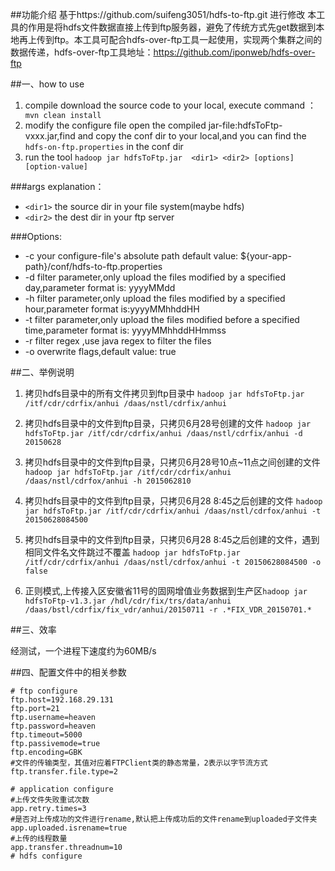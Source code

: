 ##功能介绍
基于https://github.com/suifeng3051/hdfs-to-ftp.git 进行修改
本工具的作用是将hdfs文件数据直接上传到ftp服务器，避免了传统方式先get数据到本地再上传到ftp。本工具可配合hdfs-over-ftp工具一起使用，实现两个集群之间的数据传递，hdfs-over-ftp工具地址：https://github.com/iponweb/hdfs-over-ftp

##一、how to use

1. compile
    download the source code to your local, execute command ：`` mvn clean install``
2. modify the configure file
	open the compiled jar-file:hdfsToFtp-vxxx.jar,find and copy the conf dir to your local,and you can find the ``hdfs-on-ftp.properties`` in the conf dir
3. run the tool
	``hadoop jar hdfsToFtp.jar  <dir1> <dir2> [options] [option-value]``

###args explanation：

- ``<dir1>`` the source dir in your  file system(maybe hdfs)
- ``<dir2>`` the dest dir in your ftp server

###Options:

- -c 	your configure-file's absolute path		default value:	${your-app-path}/conf/hdfs-to-ftp.properties
- -d	filter parameter,only upload the files modified by a specified day,parameter format is: yyyyMMdd
- -h	filter parameter,only upload the files modified by a specified hour,parameter format is:yyyyMMhhddHH
- -t	filter parameter,only upload the files modified before a specified time,parameter format is: yyyyMMhhddHHmmss
- -r	filter regex ,use java regex to filter the files
- -o	overwrite flags,default	value:	true

##二、举例说明

1. 拷贝hdfs目录中的所有文件拷贝到ftp目录中 ``hadoop jar hdfsToFtp.jar /itf/cdr/cdrfix/anhui /daas/nstl/cdrfix/anhui``

2. 拷贝hdfs目录中的文件到ftp目录，只拷贝6月28号创建的文件 ``hadoop jar hdfsToFtp.jar /itf/cdr/cdrfix/anhui /daas/nstl/cdrfix/anhui -d 20150628``

3. 拷贝hdfs目录中的文件到ftp目录，只拷贝6月28号10点~11点之间创建的文件 ``hadoop jar hdfsToFtp.jar /itf/cdr/cdrfix/anhui /daas/nstl/cdrfox/anhui -h 2015062810``

4. 拷贝hdfs目录中的文件到ftp目录，只拷贝6月28 8:45之后创建的文件 ``hadoop jar hdfsToFtp.jar /itf/cdr/cdrfix/anhui /daas/nstl/cdrfox/anhui -t 20150628084500``

5. 拷贝hdfs目录中的文件到ftp目录，只拷贝6月28 8:45之后创建的文件，遇到相同文件名文件跳过不覆盖 ``hadoop jar hdfsToFtp.jar /itf/cdr/cdrfix/anhui /daas/nstl/cdrfox/anhui -t 20150628084500 -o false``

6. 正则模式,上传接入区安徽省11号的固网增值业务数据到生产区``hadoop jar hdfsToFtp-v1.3.jar /hdl/cdr/fix/trs/data/anhui /daas/bstl/cdrfix/fix_vdr/anhui/20150711 -r .*FIX_VDR_20150701.* ``

##三、效率

经测试，一个进程下速度约为60MB/s

##四、配置文件中的相关参数


    # ftp configure
    ftp.host=192.168.29.131 
    ftp.port=21
    ftp.username=heaven
    ftp.password=heaven
    ftp.timeout=5000
    ftp.passivemode=true
    ftp.encoding=GBK
    #文件的传输类型，其值对应着FTPClient类的静态常量，2表示以字节流方式
    ftp.transfer.file.type=2

    # application configure
    #上传文件失败重试次数
    app.retry.times=3
    #是否对上传成功的文件进行rename,默认把上传成功后的文件rename到uploaded子文件夹
    app.uploaded.isrename=true
    #上传的线程数量
    app.transfer.threadnum=10
    # hdfs configure





